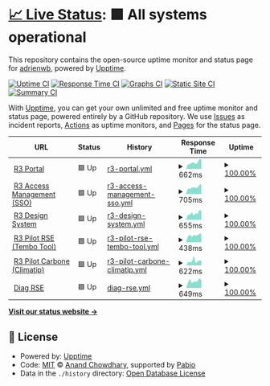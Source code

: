 # [📈 Live Status](https://demo.upptime.js.org): <!--live status--> **🟩 All systems operational**

This repository contains the open-source uptime monitor and status page for [adrienwb](https://demo.upptime.js.org), powered by [Upptime](https://github.com/upptime/upptime).

[![Uptime CI](https://github.com/adrienwb/upptime/workflows/Uptime%20CI/badge.svg)](https://github.com/adrienwb/upptime/actions?query=workflow%3A%22Uptime+CI%22)
[![Response Time CI](https://github.com/adrienwb/upptime/workflows/Response%20Time%20CI/badge.svg)](https://github.com/adrienwb/upptime/actions?query=workflow%3A%22Response+Time+CI%22)
[![Graphs CI](https://github.com/adrienwb/upptime/workflows/Graphs%20CI/badge.svg)](https://github.com/adrienwb/upptime/actions?query=workflow%3A%22Graphs+CI%22)
[![Static Site CI](https://github.com/adrienwb/upptime/workflows/Static%20Site%20CI/badge.svg)](https://github.com/adrienwb/upptime/actions?query=workflow%3A%22Static+Site+CI%22)
[![Summary CI](https://github.com/adrienwb/upptime/workflows/Summary%20CI/badge.svg)](https://github.com/adrienwb/upptime/actions?query=workflow%3A%22Summary+CI%22)

With [Upptime](https://upptime.js.org), you can get your own unlimited and free uptime monitor and status page, powered entirely by a GitHub repository. We use [Issues](https://github.com/adrienwb/upptime/issues) as incident reports, [Actions](https://github.com/adrienwb/upptime/actions) as uptime monitors, and [Pages](https://demo.upptime.js.org) for the status page.

<!--start: status pages-->
<!-- This summary is generated by Upptime (https://github.com/upptime/upptime) -->
<!-- Do not edit this manually, your changes will be overwritten -->
<!-- prettier-ignore -->
| URL | Status | History | Response Time | Uptime |
| --- | ------ | ------- | ------------- | ------ |
| <img alt="" src="https://icons.duckduckgo.com/ip3/portal.r3-group.app.ico" height="13"> [R3 Portal](https://portal.r3-group.app) | 🟩 Up | [r3-portal.yml](https://github.com/R3Group-Digital/upptime/commits/HEAD/history/r3-portal.yml) | <details><summary><img alt="Response time graph" src="./graphs/r3-portal/response-time-week.png" height="20"> 662ms</summary><br><a href="https://status.r3-group.app/history/r3-portal"><img alt="Response time 676" src="https://img.shields.io/endpoint?url=https%3A%2F%2Fraw.githubusercontent.com%2FR3Group-Digital%2Fupptime%2FHEAD%2Fapi%2Fr3-portal%2Fresponse-time.json"></a><br><a href="https://status.r3-group.app/history/r3-portal"><img alt="24-hour response time 690" src="https://img.shields.io/endpoint?url=https%3A%2F%2Fraw.githubusercontent.com%2FR3Group-Digital%2Fupptime%2FHEAD%2Fapi%2Fr3-portal%2Fresponse-time-day.json"></a><br><a href="https://status.r3-group.app/history/r3-portal"><img alt="7-day response time 662" src="https://img.shields.io/endpoint?url=https%3A%2F%2Fraw.githubusercontent.com%2FR3Group-Digital%2Fupptime%2FHEAD%2Fapi%2Fr3-portal%2Fresponse-time-week.json"></a><br><a href="https://status.r3-group.app/history/r3-portal"><img alt="30-day response time 648" src="https://img.shields.io/endpoint?url=https%3A%2F%2Fraw.githubusercontent.com%2FR3Group-Digital%2Fupptime%2FHEAD%2Fapi%2Fr3-portal%2Fresponse-time-month.json"></a><br><a href="https://status.r3-group.app/history/r3-portal"><img alt="1-year response time 676" src="https://img.shields.io/endpoint?url=https%3A%2F%2Fraw.githubusercontent.com%2FR3Group-Digital%2Fupptime%2FHEAD%2Fapi%2Fr3-portal%2Fresponse-time-year.json"></a></details> | <details><summary><a href="https://status.r3-group.app/history/r3-portal">100.00%</a></summary><a href="https://status.r3-group.app/history/r3-portal"><img alt="All-time uptime 100.00%" src="https://img.shields.io/endpoint?url=https%3A%2F%2Fraw.githubusercontent.com%2FR3Group-Digital%2Fupptime%2FHEAD%2Fapi%2Fr3-portal%2Fuptime.json"></a><br><a href="https://status.r3-group.app/history/r3-portal"><img alt="24-hour uptime 100.00%" src="https://img.shields.io/endpoint?url=https%3A%2F%2Fraw.githubusercontent.com%2FR3Group-Digital%2Fupptime%2FHEAD%2Fapi%2Fr3-portal%2Fuptime-day.json"></a><br><a href="https://status.r3-group.app/history/r3-portal"><img alt="7-day uptime 100.00%" src="https://img.shields.io/endpoint?url=https%3A%2F%2Fraw.githubusercontent.com%2FR3Group-Digital%2Fupptime%2FHEAD%2Fapi%2Fr3-portal%2Fuptime-week.json"></a><br><a href="https://status.r3-group.app/history/r3-portal"><img alt="30-day uptime 100.00%" src="https://img.shields.io/endpoint?url=https%3A%2F%2Fraw.githubusercontent.com%2FR3Group-Digital%2Fupptime%2FHEAD%2Fapi%2Fr3-portal%2Fuptime-month.json"></a><br><a href="https://status.r3-group.app/history/r3-portal"><img alt="1-year uptime 100.00%" src="https://img.shields.io/endpoint?url=https%3A%2F%2Fraw.githubusercontent.com%2FR3Group-Digital%2Fupptime%2FHEAD%2Fapi%2Fr3-portal%2Fuptime-year.json"></a></details>
| <img alt="" src="https://icons.duckduckgo.com/ip3/sso.r3-group.app.ico" height="13"> [R3 Access Management (SSO)](https://sso.r3-group.app/) | 🟩 Up | [r3-access-management-sso.yml](https://github.com/R3Group-Digital/upptime/commits/HEAD/history/r3-access-management-sso.yml) | <details><summary><img alt="Response time graph" src="./graphs/r3-access-management-sso/response-time-week.png" height="20"> 705ms</summary><br><a href="https://status.r3-group.app/history/r3-access-management-sso"><img alt="Response time 674" src="https://img.shields.io/endpoint?url=https%3A%2F%2Fraw.githubusercontent.com%2FR3Group-Digital%2Fupptime%2FHEAD%2Fapi%2Fr3-access-management-sso%2Fresponse-time.json"></a><br><a href="https://status.r3-group.app/history/r3-access-management-sso"><img alt="24-hour response time 827" src="https://img.shields.io/endpoint?url=https%3A%2F%2Fraw.githubusercontent.com%2FR3Group-Digital%2Fupptime%2FHEAD%2Fapi%2Fr3-access-management-sso%2Fresponse-time-day.json"></a><br><a href="https://status.r3-group.app/history/r3-access-management-sso"><img alt="7-day response time 705" src="https://img.shields.io/endpoint?url=https%3A%2F%2Fraw.githubusercontent.com%2FR3Group-Digital%2Fupptime%2FHEAD%2Fapi%2Fr3-access-management-sso%2Fresponse-time-week.json"></a><br><a href="https://status.r3-group.app/history/r3-access-management-sso"><img alt="30-day response time 669" src="https://img.shields.io/endpoint?url=https%3A%2F%2Fraw.githubusercontent.com%2FR3Group-Digital%2Fupptime%2FHEAD%2Fapi%2Fr3-access-management-sso%2Fresponse-time-month.json"></a><br><a href="https://status.r3-group.app/history/r3-access-management-sso"><img alt="1-year response time 674" src="https://img.shields.io/endpoint?url=https%3A%2F%2Fraw.githubusercontent.com%2FR3Group-Digital%2Fupptime%2FHEAD%2Fapi%2Fr3-access-management-sso%2Fresponse-time-year.json"></a></details> | <details><summary><a href="https://status.r3-group.app/history/r3-access-management-sso">100.00%</a></summary><a href="https://status.r3-group.app/history/r3-access-management-sso"><img alt="All-time uptime 100.00%" src="https://img.shields.io/endpoint?url=https%3A%2F%2Fraw.githubusercontent.com%2FR3Group-Digital%2Fupptime%2FHEAD%2Fapi%2Fr3-access-management-sso%2Fuptime.json"></a><br><a href="https://status.r3-group.app/history/r3-access-management-sso"><img alt="24-hour uptime 100.00%" src="https://img.shields.io/endpoint?url=https%3A%2F%2Fraw.githubusercontent.com%2FR3Group-Digital%2Fupptime%2FHEAD%2Fapi%2Fr3-access-management-sso%2Fuptime-day.json"></a><br><a href="https://status.r3-group.app/history/r3-access-management-sso"><img alt="7-day uptime 100.00%" src="https://img.shields.io/endpoint?url=https%3A%2F%2Fraw.githubusercontent.com%2FR3Group-Digital%2Fupptime%2FHEAD%2Fapi%2Fr3-access-management-sso%2Fuptime-week.json"></a><br><a href="https://status.r3-group.app/history/r3-access-management-sso"><img alt="30-day uptime 100.00%" src="https://img.shields.io/endpoint?url=https%3A%2F%2Fraw.githubusercontent.com%2FR3Group-Digital%2Fupptime%2FHEAD%2Fapi%2Fr3-access-management-sso%2Fuptime-month.json"></a><br><a href="https://status.r3-group.app/history/r3-access-management-sso"><img alt="1-year uptime 100.00%" src="https://img.shields.io/endpoint?url=https%3A%2F%2Fraw.githubusercontent.com%2FR3Group-Digital%2Fupptime%2FHEAD%2Fapi%2Fr3-access-management-sso%2Fuptime-year.json"></a></details>
| <img alt="" src="https://icons.duckduckgo.com/ip3/design.r3-group.app.ico" height="13"> [R3 Design System](https://design.r3-group.app/) | 🟩 Up | [r3-design-system.yml](https://github.com/R3Group-Digital/upptime/commits/HEAD/history/r3-design-system.yml) | <details><summary><img alt="Response time graph" src="./graphs/r3-design-system/response-time-week.png" height="20"> 655ms</summary><br><a href="https://status.r3-group.app/history/r3-design-system"><img alt="Response time 636" src="https://img.shields.io/endpoint?url=https%3A%2F%2Fraw.githubusercontent.com%2FR3Group-Digital%2Fupptime%2FHEAD%2Fapi%2Fr3-design-system%2Fresponse-time.json"></a><br><a href="https://status.r3-group.app/history/r3-design-system"><img alt="24-hour response time 672" src="https://img.shields.io/endpoint?url=https%3A%2F%2Fraw.githubusercontent.com%2FR3Group-Digital%2Fupptime%2FHEAD%2Fapi%2Fr3-design-system%2Fresponse-time-day.json"></a><br><a href="https://status.r3-group.app/history/r3-design-system"><img alt="7-day response time 655" src="https://img.shields.io/endpoint?url=https%3A%2F%2Fraw.githubusercontent.com%2FR3Group-Digital%2Fupptime%2FHEAD%2Fapi%2Fr3-design-system%2Fresponse-time-week.json"></a><br><a href="https://status.r3-group.app/history/r3-design-system"><img alt="30-day response time 651" src="https://img.shields.io/endpoint?url=https%3A%2F%2Fraw.githubusercontent.com%2FR3Group-Digital%2Fupptime%2FHEAD%2Fapi%2Fr3-design-system%2Fresponse-time-month.json"></a><br><a href="https://status.r3-group.app/history/r3-design-system"><img alt="1-year response time 636" src="https://img.shields.io/endpoint?url=https%3A%2F%2Fraw.githubusercontent.com%2FR3Group-Digital%2Fupptime%2FHEAD%2Fapi%2Fr3-design-system%2Fresponse-time-year.json"></a></details> | <details><summary><a href="https://status.r3-group.app/history/r3-design-system">100.00%</a></summary><a href="https://status.r3-group.app/history/r3-design-system"><img alt="All-time uptime 100.00%" src="https://img.shields.io/endpoint?url=https%3A%2F%2Fraw.githubusercontent.com%2FR3Group-Digital%2Fupptime%2FHEAD%2Fapi%2Fr3-design-system%2Fuptime.json"></a><br><a href="https://status.r3-group.app/history/r3-design-system"><img alt="24-hour uptime 100.00%" src="https://img.shields.io/endpoint?url=https%3A%2F%2Fraw.githubusercontent.com%2FR3Group-Digital%2Fupptime%2FHEAD%2Fapi%2Fr3-design-system%2Fuptime-day.json"></a><br><a href="https://status.r3-group.app/history/r3-design-system"><img alt="7-day uptime 100.00%" src="https://img.shields.io/endpoint?url=https%3A%2F%2Fraw.githubusercontent.com%2FR3Group-Digital%2Fupptime%2FHEAD%2Fapi%2Fr3-design-system%2Fuptime-week.json"></a><br><a href="https://status.r3-group.app/history/r3-design-system"><img alt="30-day uptime 100.00%" src="https://img.shields.io/endpoint?url=https%3A%2F%2Fraw.githubusercontent.com%2FR3Group-Digital%2Fupptime%2FHEAD%2Fapi%2Fr3-design-system%2Fuptime-month.json"></a><br><a href="https://status.r3-group.app/history/r3-design-system"><img alt="1-year uptime 100.00%" src="https://img.shields.io/endpoint?url=https%3A%2F%2Fraw.githubusercontent.com%2FR3Group-Digital%2Fupptime%2FHEAD%2Fapi%2Fr3-design-system%2Fuptime-year.json"></a></details>
| <img alt="" src="https://icons.duckduckgo.com/ip3/app.tembo-tool.io.ico" height="13"> [R3 Pilot RSE (Tembo Tool)](https://app.tembo-tool.io/) | 🟩 Up | [r3-pilot-rse-tembo-tool.yml](https://github.com/R3Group-Digital/upptime/commits/HEAD/history/r3-pilot-rse-tembo-tool.yml) | <details><summary><img alt="Response time graph" src="./graphs/r3-pilot-rse-tembo-tool/response-time-week.png" height="20"> 438ms</summary><br><a href="https://status.r3-group.app/history/r3-pilot-rse-tembo-tool"><img alt="Response time 407" src="https://img.shields.io/endpoint?url=https%3A%2F%2Fraw.githubusercontent.com%2FR3Group-Digital%2Fupptime%2FHEAD%2Fapi%2Fr3-pilot-rse-tembo-tool%2Fresponse-time.json"></a><br><a href="https://status.r3-group.app/history/r3-pilot-rse-tembo-tool"><img alt="24-hour response time 525" src="https://img.shields.io/endpoint?url=https%3A%2F%2Fraw.githubusercontent.com%2FR3Group-Digital%2Fupptime%2FHEAD%2Fapi%2Fr3-pilot-rse-tembo-tool%2Fresponse-time-day.json"></a><br><a href="https://status.r3-group.app/history/r3-pilot-rse-tembo-tool"><img alt="7-day response time 438" src="https://img.shields.io/endpoint?url=https%3A%2F%2Fraw.githubusercontent.com%2FR3Group-Digital%2Fupptime%2FHEAD%2Fapi%2Fr3-pilot-rse-tembo-tool%2Fresponse-time-week.json"></a><br><a href="https://status.r3-group.app/history/r3-pilot-rse-tembo-tool"><img alt="30-day response time 397" src="https://img.shields.io/endpoint?url=https%3A%2F%2Fraw.githubusercontent.com%2FR3Group-Digital%2Fupptime%2FHEAD%2Fapi%2Fr3-pilot-rse-tembo-tool%2Fresponse-time-month.json"></a><br><a href="https://status.r3-group.app/history/r3-pilot-rse-tembo-tool"><img alt="1-year response time 407" src="https://img.shields.io/endpoint?url=https%3A%2F%2Fraw.githubusercontent.com%2FR3Group-Digital%2Fupptime%2FHEAD%2Fapi%2Fr3-pilot-rse-tembo-tool%2Fresponse-time-year.json"></a></details> | <details><summary><a href="https://status.r3-group.app/history/r3-pilot-rse-tembo-tool">100.00%</a></summary><a href="https://status.r3-group.app/history/r3-pilot-rse-tembo-tool"><img alt="All-time uptime 100.00%" src="https://img.shields.io/endpoint?url=https%3A%2F%2Fraw.githubusercontent.com%2FR3Group-Digital%2Fupptime%2FHEAD%2Fapi%2Fr3-pilot-rse-tembo-tool%2Fuptime.json"></a><br><a href="https://status.r3-group.app/history/r3-pilot-rse-tembo-tool"><img alt="24-hour uptime 100.00%" src="https://img.shields.io/endpoint?url=https%3A%2F%2Fraw.githubusercontent.com%2FR3Group-Digital%2Fupptime%2FHEAD%2Fapi%2Fr3-pilot-rse-tembo-tool%2Fuptime-day.json"></a><br><a href="https://status.r3-group.app/history/r3-pilot-rse-tembo-tool"><img alt="7-day uptime 100.00%" src="https://img.shields.io/endpoint?url=https%3A%2F%2Fraw.githubusercontent.com%2FR3Group-Digital%2Fupptime%2FHEAD%2Fapi%2Fr3-pilot-rse-tembo-tool%2Fuptime-week.json"></a><br><a href="https://status.r3-group.app/history/r3-pilot-rse-tembo-tool"><img alt="30-day uptime 100.00%" src="https://img.shields.io/endpoint?url=https%3A%2F%2Fraw.githubusercontent.com%2FR3Group-Digital%2Fupptime%2FHEAD%2Fapi%2Fr3-pilot-rse-tembo-tool%2Fuptime-month.json"></a><br><a href="https://status.r3-group.app/history/r3-pilot-rse-tembo-tool"><img alt="1-year uptime 100.00%" src="https://img.shields.io/endpoint?url=https%3A%2F%2Fraw.githubusercontent.com%2FR3Group-Digital%2Fupptime%2FHEAD%2Fapi%2Fr3-pilot-rse-tembo-tool%2Fuptime-year.json"></a></details>
| <img alt="" src="https://icons.duckduckgo.com/ip3/r3-carbone.climatip.fr.ico" height="13"> [R3 Pilot Carbone (Climatip)](https://r3-carbone.climatip.fr/) | 🟩 Up | [r3-pilot-carbone-climatip.yml](https://github.com/R3Group-Digital/upptime/commits/HEAD/history/r3-pilot-carbone-climatip.yml) | <details><summary><img alt="Response time graph" src="./graphs/r3-pilot-carbone-climatip/response-time-week.png" height="20"> 622ms</summary><br><a href="https://status.r3-group.app/history/r3-pilot-carbone-climatip"><img alt="Response time 589" src="https://img.shields.io/endpoint?url=https%3A%2F%2Fraw.githubusercontent.com%2FR3Group-Digital%2Fupptime%2FHEAD%2Fapi%2Fr3-pilot-carbone-climatip%2Fresponse-time.json"></a><br><a href="https://status.r3-group.app/history/r3-pilot-carbone-climatip"><img alt="24-hour response time 654" src="https://img.shields.io/endpoint?url=https%3A%2F%2Fraw.githubusercontent.com%2FR3Group-Digital%2Fupptime%2FHEAD%2Fapi%2Fr3-pilot-carbone-climatip%2Fresponse-time-day.json"></a><br><a href="https://status.r3-group.app/history/r3-pilot-carbone-climatip"><img alt="7-day response time 622" src="https://img.shields.io/endpoint?url=https%3A%2F%2Fraw.githubusercontent.com%2FR3Group-Digital%2Fupptime%2FHEAD%2Fapi%2Fr3-pilot-carbone-climatip%2Fresponse-time-week.json"></a><br><a href="https://status.r3-group.app/history/r3-pilot-carbone-climatip"><img alt="30-day response time 589" src="https://img.shields.io/endpoint?url=https%3A%2F%2Fraw.githubusercontent.com%2FR3Group-Digital%2Fupptime%2FHEAD%2Fapi%2Fr3-pilot-carbone-climatip%2Fresponse-time-month.json"></a><br><a href="https://status.r3-group.app/history/r3-pilot-carbone-climatip"><img alt="1-year response time 589" src="https://img.shields.io/endpoint?url=https%3A%2F%2Fraw.githubusercontent.com%2FR3Group-Digital%2Fupptime%2FHEAD%2Fapi%2Fr3-pilot-carbone-climatip%2Fresponse-time-year.json"></a></details> | <details><summary><a href="https://status.r3-group.app/history/r3-pilot-carbone-climatip">100.00%</a></summary><a href="https://status.r3-group.app/history/r3-pilot-carbone-climatip"><img alt="All-time uptime 99.96%" src="https://img.shields.io/endpoint?url=https%3A%2F%2Fraw.githubusercontent.com%2FR3Group-Digital%2Fupptime%2FHEAD%2Fapi%2Fr3-pilot-carbone-climatip%2Fuptime.json"></a><br><a href="https://status.r3-group.app/history/r3-pilot-carbone-climatip"><img alt="24-hour uptime 100.00%" src="https://img.shields.io/endpoint?url=https%3A%2F%2Fraw.githubusercontent.com%2FR3Group-Digital%2Fupptime%2FHEAD%2Fapi%2Fr3-pilot-carbone-climatip%2Fuptime-day.json"></a><br><a href="https://status.r3-group.app/history/r3-pilot-carbone-climatip"><img alt="7-day uptime 100.00%" src="https://img.shields.io/endpoint?url=https%3A%2F%2Fraw.githubusercontent.com%2FR3Group-Digital%2Fupptime%2FHEAD%2Fapi%2Fr3-pilot-carbone-climatip%2Fuptime-week.json"></a><br><a href="https://status.r3-group.app/history/r3-pilot-carbone-climatip"><img alt="30-day uptime 99.96%" src="https://img.shields.io/endpoint?url=https%3A%2F%2Fraw.githubusercontent.com%2FR3Group-Digital%2Fupptime%2FHEAD%2Fapi%2Fr3-pilot-carbone-climatip%2Fuptime-month.json"></a><br><a href="https://status.r3-group.app/history/r3-pilot-carbone-climatip"><img alt="1-year uptime 99.96%" src="https://img.shields.io/endpoint?url=https%3A%2F%2Fraw.githubusercontent.com%2FR3Group-Digital%2Fupptime%2FHEAD%2Fapi%2Fr3-pilot-carbone-climatip%2Fuptime-year.json"></a></details>
| <img alt="" src="https://icons.duckduckgo.com/ip3/diag-rse.r3-group.app.ico" height="13"> [Diag RSE](https://diag-rse.r3-group.app/) | 🟩 Up | [diag-rse.yml](https://github.com/R3Group-Digital/upptime/commits/HEAD/history/diag-rse.yml) | <details><summary><img alt="Response time graph" src="./graphs/diag-rse/response-time-week.png" height="20"> 649ms</summary><br><a href="https://status.r3-group.app/history/diag-rse"><img alt="Response time 615" src="https://img.shields.io/endpoint?url=https%3A%2F%2Fraw.githubusercontent.com%2FR3Group-Digital%2Fupptime%2FHEAD%2Fapi%2Fdiag-rse%2Fresponse-time.json"></a><br><a href="https://status.r3-group.app/history/diag-rse"><img alt="24-hour response time 793" src="https://img.shields.io/endpoint?url=https%3A%2F%2Fraw.githubusercontent.com%2FR3Group-Digital%2Fupptime%2FHEAD%2Fapi%2Fdiag-rse%2Fresponse-time-day.json"></a><br><a href="https://status.r3-group.app/history/diag-rse"><img alt="7-day response time 649" src="https://img.shields.io/endpoint?url=https%3A%2F%2Fraw.githubusercontent.com%2FR3Group-Digital%2Fupptime%2FHEAD%2Fapi%2Fdiag-rse%2Fresponse-time-week.json"></a><br><a href="https://status.r3-group.app/history/diag-rse"><img alt="30-day response time 609" src="https://img.shields.io/endpoint?url=https%3A%2F%2Fraw.githubusercontent.com%2FR3Group-Digital%2Fupptime%2FHEAD%2Fapi%2Fdiag-rse%2Fresponse-time-month.json"></a><br><a href="https://status.r3-group.app/history/diag-rse"><img alt="1-year response time 615" src="https://img.shields.io/endpoint?url=https%3A%2F%2Fraw.githubusercontent.com%2FR3Group-Digital%2Fupptime%2FHEAD%2Fapi%2Fdiag-rse%2Fresponse-time-year.json"></a></details> | <details><summary><a href="https://status.r3-group.app/history/diag-rse">100.00%</a></summary><a href="https://status.r3-group.app/history/diag-rse"><img alt="All-time uptime 100.00%" src="https://img.shields.io/endpoint?url=https%3A%2F%2Fraw.githubusercontent.com%2FR3Group-Digital%2Fupptime%2FHEAD%2Fapi%2Fdiag-rse%2Fuptime.json"></a><br><a href="https://status.r3-group.app/history/diag-rse"><img alt="24-hour uptime 100.00%" src="https://img.shields.io/endpoint?url=https%3A%2F%2Fraw.githubusercontent.com%2FR3Group-Digital%2Fupptime%2FHEAD%2Fapi%2Fdiag-rse%2Fuptime-day.json"></a><br><a href="https://status.r3-group.app/history/diag-rse"><img alt="7-day uptime 100.00%" src="https://img.shields.io/endpoint?url=https%3A%2F%2Fraw.githubusercontent.com%2FR3Group-Digital%2Fupptime%2FHEAD%2Fapi%2Fdiag-rse%2Fuptime-week.json"></a><br><a href="https://status.r3-group.app/history/diag-rse"><img alt="30-day uptime 100.00%" src="https://img.shields.io/endpoint?url=https%3A%2F%2Fraw.githubusercontent.com%2FR3Group-Digital%2Fupptime%2FHEAD%2Fapi%2Fdiag-rse%2Fuptime-month.json"></a><br><a href="https://status.r3-group.app/history/diag-rse"><img alt="1-year uptime 100.00%" src="https://img.shields.io/endpoint?url=https%3A%2F%2Fraw.githubusercontent.com%2FR3Group-Digital%2Fupptime%2FHEAD%2Fapi%2Fdiag-rse%2Fuptime-year.json"></a></details>

<!--end: status pages-->

[**Visit our status website →**](https://demo.upptime.js.org)

## 📄 License

- Powered by: [Upptime](https://github.com/upptime/upptime)
- Code: [MIT](./LICENSE) © [Anand Chowdhary](https://anandchowdhary.com), supported by [Pabio](https://pabio.com)
- Data in the `./history` directory: [Open Database License](https://opendatacommons.org/licenses/odbl/1-0/)

